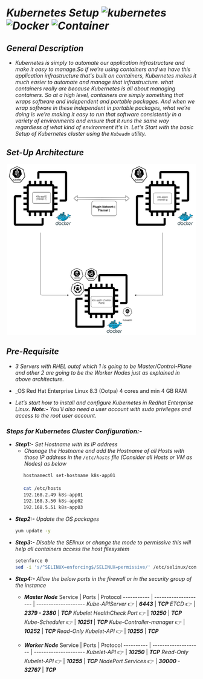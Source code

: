 # _Kubernetes Setup ![kubernetes](https://img.shields.io/badge/%E2%9A%A1-Kubernetes-orange) ![Docker](https://img.shields.io/badge/%E2%9A%A1-Docker-yellow) ![Container](https://img.shields.io/badge/%E2%9A%A1-Containerd-blue)_

## _General Description_
 * _Kubernetes is simply to automate our application infrastructure and make it easy to manage.So if we're using containers and we have this application infrastructure that's built on containers, Kubernetes makes it much easier to automate and manage that infrastructure. what containers really are because Kubernetes is all about managing containers. So at a high level, containers are simply something that wraps software and independent and portable packages. And when we wrap software in these independent in portable packages, what we're doing is we're making it easy to run that software consistently in a variety of environments and ensure that it runs the same way regardless of what kind of environment it's in. Let's Start with the basic Setup of Kubernetes cluster using the ```Kubeadm``` utility._
 
## _Set-Up Architecture_

   <p align="center">
      <img width="500" height="450" src="https://github.com/samblake30/Linux/blob/main/Kubernetes/images/architecture.png">
   </p>

## _Pre-Requisite_

* _3 Servers with RHEL outof which 1 is going to be Master/Control-Plane and other 2 are going to be the Worker Nodes just as explained in above architecture._
* _OS Red Hat Enterprise Linux 8.3 (Ootpa)  4 cores and min 4 GB RAM

* _Let’s start how to install and configure Kubernetes in Redhat Enterprise Linux._
***_Note_:-*** _You’ll also need a user account with sudo privileges and access to the root user account._

### _Steps for Kubernetes Cluster Configuration:-_
   * ***Step1:-*** _Set Hostname with its IP address_
      * _Chanage the Hostname and add the Hostname of all Hosts with those IP address in the ```/etc/hosts``` file (Consider all Hosts or VM as Nodes) as below_
      ```bash
         hostnamectl set-hostname k8s-app01
         
         cat /etc/hosts
         192.168.2.49 k8s-app01
         192.168.3.50 k8s-app02
         192.168.5.51 k8s-app03
      ```
   * ***Step2:-*** _Update the OS packages_
      ```bash
      yum update -y
      ```
   * ***Step3:-*** _Disable the SElinux or change the mode to permissive this will help all containers access the host filesystem_
      ```bash
      setenforce 0
      sed -i 's/^SELINUX=enforcing$/SELINUX=permissive/' /etc/selinux/config
      ```
   * ***Step4:-*** _Allow the below ports in the firewall or in the security group of the instance_
      * ***Master Node***
         Service      |  Ports   | Protocol
         -----------      | --------------------   | --------------------
         _Kube-APIServer_                           :point_right:  | ***6443***        | ***TCP***
         _ETCD_                                     :point_right:  | ***2379 - 2380*** | ***TCP***
         _Kubelet HealthCheck Port_                 :point_right:  | ***10250***       | ***TCP***
         _Kube-Scheduler_                           :point_right:  | ***10251***       | ***TCP***
         _Kube-Controller-manager_                  :point_right:  | ***10252***       | ***TCP***
         _Read-Only Kubelet-API_                    :point_right:  | ***10255***       | ***TCP***
       
       * ***Worker Node***
          Service     | Ports   | Protocol
          ----------      | --------------------   | ---------------------
          _Kubelet-API_                             :point_right:  | ***10250***         | ***TCP***
          _Read-Only Kubelet-API_                   :point_right:  | ***10255***         | ***TCP***
          _NodePort Services_                       :point_right:  | ***30000 - 32767*** | ***TCP***
       
      

      

